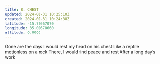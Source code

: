 ```yaml
---
title: 8. CHEST
updated: 2024-01-31 10:25:10Z
created: 2024-01-31 10:24:38Z
latitude: -15.76667070
longitude: 35.01678660
altitude: 0.0000
---
```


Gone are the days I would rest my head on his chest
Like a reptile motionless on a rock
There, I would find peace and rest
After a long day’s work